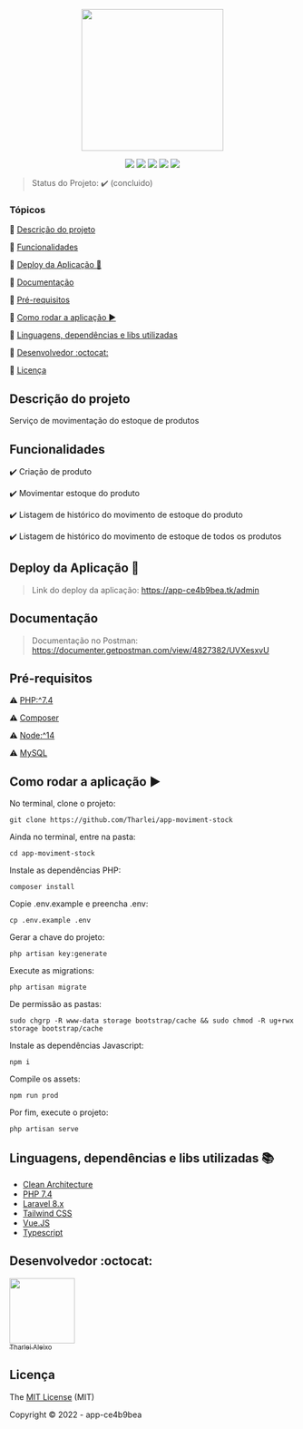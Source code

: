 <p align="center">
 <img width="250" src="https://i.imgur.com/x9gfv2e.png"/>
</p>

<p align="center">
  <img src="https://img.shields.io/badge/Vue.js-35495E?style=for-the-badge&logo=vue.js&logoColor=4FC08D"/>
  <img src="https://img.shields.io/badge/Laravel-FF2D20?style=for-the-badge&logo=laravel&logoColor=white"/>
  <img src="https://img.shields.io/badge/Digital Ocean-0080FF?style=for-the-badge&logo=digitalocean&logoColor=white"/>
  <img src="https://img.shields.io/badge/Tailwind_CSS-38B2AC?style=for-the-badge&logo=tailwind-css&logoColor=white">
  <img src="https://img.shields.io/badge/TypeScript-007ACC?style=for-the-badge&logo=typescript&logoColor=white">
</p>

> Status do Projeto: :heavy_check_mark: (concluido)

### Tópicos 

:small_blue_diamond: [Descrição do projeto](#descrição-do-projeto)

:small_blue_diamond: [Funcionalidades](#funcionalidades)

:small_blue_diamond: [Deploy da Aplicação :dash:](#deploy-da-aplicacao-dash)

:small_blue_diamond: [Documentação](#documentação)

:small_blue_diamond: [Pré-requisitos](#pré-requisitos)

:small_blue_diamond: [Como rodar a aplicação :arrow_forward:](#como-rodar-a-aplicacao)

:small_blue_diamond: [Linguagens, dependências e libs utilizadas](#linguagens-dependencias-e-libs-utilizadas-books)

:small_blue_diamond: [Desenvolvedor :octocat:](#desenvolvedor)

:small_blue_diamond: [Licença](#licenca)


## Descrição do projeto 

<p align="justify">
  Serviço de movimentação do estoque de produtos
</p>

## Funcionalidades

:heavy_check_mark: Criação de produto

:heavy_check_mark: Movimentar estoque do produto

:heavy_check_mark: Listagem de histórico do movimento de estoque do produto

:heavy_check_mark: Listagem de histórico do movimento de estoque de todos os produtos

## Deploy da Aplicação :dash:

> Link do deploy da aplicação: https://app-ce4b9bea.tk/admin

## Documentação

> Documentação no Postman: https://documenter.getpostman.com/view/4827382/UVXesxvU

## Pré-requisitos

:warning: [PHP:^7.4](https://www.php.net/releases/7_4_0.php)

:warning: [Composer](https://getcomposer.org/download/)

:warning: [Node:^14](https://nodejs.org/en/download/)

:warning: [MySQL](https://hub.docker.com/_/mysql)


## Como rodar a aplicação :arrow_forward:

No terminal, clone o projeto: 

```
git clone https://github.com/Tharlei/app-moviment-stock
```

Ainda no terminal, entre na pasta:

```
cd app-moviment-stock
```

Instale as dependências PHP:

```
composer install
```

Copie .env.example e preencha .env:

```
cp .env.example .env
```

Gerar a chave do projeto:

```
php artisan key:generate
```

Execute as migrations:

```
php artisan migrate
```

De permissão as pastas:

```
sudo chgrp -R www-data storage bootstrap/cache && sudo chmod -R ug+rwx storage bootstrap/cache
```

Instale as dependências Javascript:

```
npm i
```

Compile os assets:

```
npm run prod
```

Por fim, execute o projeto:

```
php artisan serve
```

## Linguagens, dependências e libs utilizadas :books:

- [Clean Architecture](https://blog.cleancoder.com/uncle-bob/2012/08/13/the-clean-architecture.html)
- [PHP 7.4](https://www.php.net/)
- [Laravel 8.x](https://laravel.com/docs/8.x)
- [Tailwind CSS](https://tailwindcss.com/)
- [Vue.JS](https://vuejs.org/)
- [Typescript](https://www.typescriptlang.org/)

## Desenvolvedor :octocat:

[<img src="https://avatars2.githubusercontent.com/u/32899049?s=460&u=946f73939bb511fa8ae40ed80764cc4dbffe359f&v=4" width=115><br><sub>Tharlei Aleixo</sub>](https://github.com/Tharlei)


## Licença 

The [MIT License]() (MIT)

Copyright :copyright: 2022 - app-ce4b9bea
